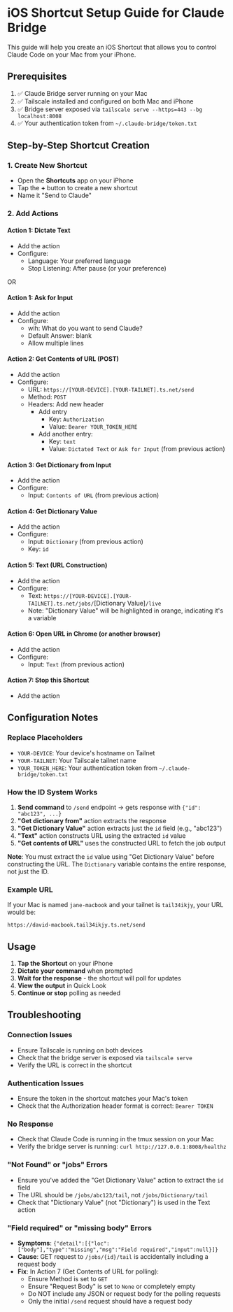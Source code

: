 # iOS Shortcut Setup Guide for Claude Bridge

This guide will help you create an iOS Shortcut that allows you to control Claude Code on your Mac from your iPhone.

## Prerequisites

1. ✅ Claude Bridge server running on your Mac
2. ✅ Tailscale installed and configured on both Mac and iPhone
3. ✅ Bridge server exposed via `tailscale serve --https=443 --bg localhost:8008`
4. ✅ Your authentication token from `~/.claude-bridge/token.txt`

## Step-by-Step Shortcut Creation

### 1. Create New Shortcut
- Open the **Shortcuts** app on your iPhone
- Tap the **+** button to create a new shortcut
- Name it "Send to Claude"

### 2. Add Actions

#### Action 1: Dictate Text
- Add the action
- Configure:
  - Language: Your preferred language
  - Stop Listening: After pause (or your preference)

OR 

#### Action 1: Ask for Input
- Add the action
- Configure:
  - wih: What do you want to send Claude?
  - Default Answer: blank
  - Allow multiple lines

#### Action 2: Get Contents of URL (POST)
- Add the action
- Configure:
  - URL: `https://[YOUR-DEVICE].[YOUR-TAILNET].ts.net/send`
  - Method: `POST`
  - Headers: Add new header
    - Add entry
      - Key: `Authorization`
      - Value: `Bearer YOUR_TOKEN_HERE`
    - Add another entry:
      - Key: `text`
      - Value: `Dictated Text` or `Ask for Input` (from previous action)

#### Action 3: Get Dictionary from Input
- Add the action
- Configure:
  - Input: `Contents of URL` (from previous action)

#### Action 4: Get Dictionary Value
- Add the action
- Configure:
  - Input: `Dictionary` (from previous action)
  - Key: `id`

#### Action 5: Text (URL Construction)
- Add the action
- Configure:
  - Text: `https://[YOUR-DEVICE].[YOUR-TAILNET].ts.net/jobs/`[Dictionary Value]`/live`
  - Note: "Dictionary Value" will be highlighted in orange, indicating it's a variable

#### Action 6: Open URL in Chrome (or another browser)
- Add the action
- Configure:
  - Input: `Text` (from previous action)

#### Action 7: Stop this Shortcut 
- Add the action

## Configuration Notes

### Replace Placeholders
- `YOUR-DEVICE`: Your device's hostname on Tailnet
- `YOUR-TAILNET`: Your Tailscale tailnet name
- `YOUR_TOKEN_HERE`: Your authentication token from `~/.claude-bridge/token.txt`

### How the ID System Works
1. **Send command** to `/send` endpoint → gets response with `{"id": "abc123", ...}`
2. **"Get dictionary from"** action extracts the response
3. **"Get Dictionary Value"** action extracts just the `id` field (e.g., "abc123")
4. **"Text"** action constructs URL using the extracted `id` value
5. **"Get contents of URL"** uses the constructed URL to fetch the job output

**Note**: You must extract the `id` value using "Get Dictionary Value" before constructing the URL. The `Dictionary` variable contains the entire response, not just the ID.

### Example URL
If your Mac is named `jane-macbook` and your tailnet is `tail34ikjy`, your URL would be:
```
https://david-macbook.tail34ikjy.ts.net/send
```

## Usage

1. **Tap the Shortcut** on your iPhone
2. **Dictate your command** when prompted
3. **Wait for the response** - the shortcut will poll for updates
4. **View the output** in Quick Look
5. **Continue or stop** polling as needed

## Troubleshooting

### Connection Issues
- Ensure Tailscale is running on both devices
- Check that the bridge server is exposed via `tailscale serve`
- Verify the URL is correct in the shortcut

### Authentication Issues
- Ensure the token in the shortcut matches your Mac's token
- Check that the Authorization header format is correct: `Bearer TOKEN`

### No Response
- Check that Claude Code is running in the tmux session on your Mac
- Verify the bridge server is running: `curl http://127.0.0.1:8008/healthz`

### "Not Found" or "jobs" Errors
- Ensure you've added the "Get Dictionary Value" action to extract the `id` field
- The URL should be `/jobs/abc123/tail`, not `/jobs/Dictionary/tail`
- Check that "Dictionary Value" (not "Dictionary") is used in the Text action

### "Field required" or "missing body" Errors
- **Symptoms**: `{"detail":[{"loc":["body"],"type":"missing","msg":"Field required","input":null}]}`
- **Cause**: GET request to `/jobs/{id}/tail` is accidentally including a request body
- **Fix**: In Action 7 (Get Contents of URL for polling):
  - Ensure Method is set to `GET`
  - Ensure "Request Body" is set to `None` or completely empty
  - Do NOT include any JSON or request body for the polling requests
  - Only the initial `/send` request should have a request body
